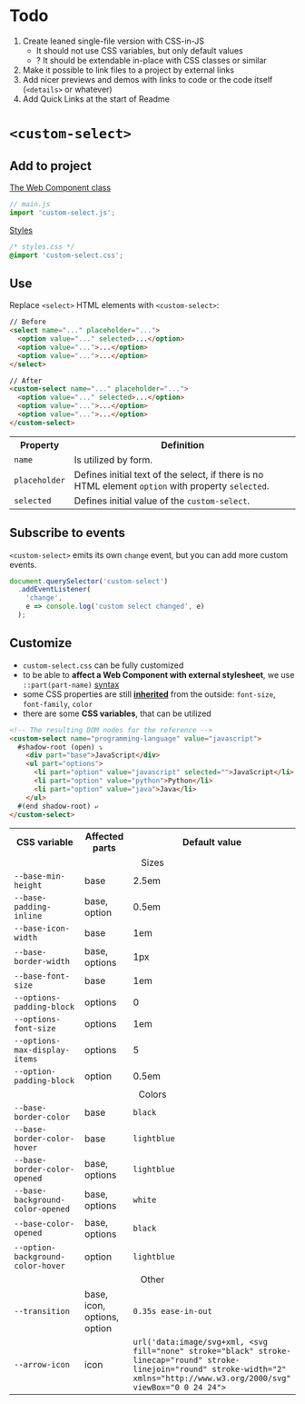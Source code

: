 # Todo

1. Create leaned single-file version with CSS-in-JS 
    - It should not use CSS variables, but only default values
    - ? It should be extendable in-place with CSS classes or similar
1. Make it possible to link files to a project by external links
1. Add nicer previews and demos with links to code or the code itself (<code>&lt;details&gt;</code> or whatever)
1. Add Quick Links at the start of Readme

# <code>&lt;custom-select&gt;</code>

## Add to project

[The Web Component class](/custom-select.js)
```js
// main.js
import 'custom-select.js';
```

[Styles](/custom-select.css)
```css
/* styles.css */
@import 'custom-select.css';
```

## Use

Replace `<select>` HTML elements with `<custom-select>`:
```html
// Before
<select name="..." placeholder="...">
  <option value="..." selected>...</option>
  <option value="...">...</option>
  <option value="...">...</option>
</select>

// After
<custom-select name="..." placeholder="...">
  <option value="..." selected>...</option>
  <option value="...">...</option>
  <option value="...">...</option>
</custom-select>
```

<table>
  <tr>
    <th>
      Property
    </th>
    <th>
      Definition
    </th>
  </tr>
  <tr>
    <td>
      <code>name</code>
    </td>
    <td>
      Is utilized by form.
    </td>
  </tr>
  <tr>
    <td>
      <code>placeholder</code>
    </td>
    <td>
      Defines initial text of the select, if there is no HTML element <code>option</code> with property <code>selected</code>.
    </td>
  </tr>
  <tr>
    <td>
      <code>selected</code>
    </td>
    <td>
      Defines initial value of the <code>custom-select</code>.
    </td>
  </tr>
</table>

## Subscribe to events

<code>&lt;custom-select&gt;</code> emits its own `change` event, but you can add more custom events.

```js
document.querySelector('custom-select')
  .addEventListener(
    'change', 
    e => console.log('custom select changed', e)
  );
```

## Customize

- `custom-select.css` can be fully customized
- to be able to **affect a Web Component with external stylesheet**, we use `::part(part-name)` [syntax](https://webcomponents.guide/learn/components/styling/#parts-styling-a-shadow-tree-from-the-outside)
- some CSS properties are still [**inherited**](https://webcomponents.guide/learn/components/styling/#inheritance) from the outside: `font-size`, `font-family`, `color`
- there are some **CSS variables**, that can be utilized

```html
<!-- The resulting DOM nodes for the reference -->
<custom-select name="programming-language" value="javascript">
  #shadow-root (open) ⤵
    <div part="base">JavaScript</div>
    <ul part="options">
      <li part="option" value="javascript" selected="">JavaScript</li>
      <li part="option" value="python">Python</li>
      <li part="option" value="java">Java</li>
    </ul>
  #(end shadow-root) ⤶
</custom-select>
```

<table>
  <tr>
    <th width="60%">CSS variable</th>
    <th width="20%">Affected parts</th>
    <th width="20%">Default value</th>
  </tr>
  <tr>
    <td colspan="3" align="center">Sizes</td>
  </tr>
  <tr>
    <td><code>--base-min-height</code></td>
    <td>base</td>
    <td>2.5em</td>
  </tr>
  <tr>
    <td><code>--base-padding-inline</code></td>
    <td>base, option</td>
    <td>0.5em</td>
  </tr>
  <tr>
    <td><code>--base-icon-width</code></td>
    <td>base</td>
    <td>1em</td>
  </tr>
  <tr>
    <td><code>--base-border-width</code></td>
    <td>base, options</td>
    <td>1px</td>
  </tr>
  <tr>
    <td><code>--base-font-size</code></td>
    <td>base</td>
    <td>1em</td>
  </tr>
  <tr>
    <td><code>--options-padding-block</code></td>
    <td>options</td>
    <td>0</td>
  </tr>
  <tr>
    <td><code>--options-font-size</code></td>
    <td>options</td>
    <td>1em</td>
  </tr>
  <tr>
    <td><code>--options-max-display-items</code></td>
    <td>options</td>
    <td>5</td>
  </tr>
  <tr>
    <td><code>--option-padding-block</code></td>
    <td>option</td>
    <td>0.5em</td>
  </tr>
  <tr>
    <td colspan="3" align="center">Colors</td>
  </tr>
  <tr>
    <td><code>--base-border-color</code></td>
    <td>base</td>
    <td><code>black</code></td>
  </tr>
  <tr>
    <td><code>--base-border-color-hover</code></td>
    <td>base</td>
    <td><code>lightblue</code></td>
  </tr>
  <tr>
    <td><code>--base-border-color-opened</code></td>
    <td>base, options</td>
    <td><code>lightblue</code></td>
  </tr>
  <tr>
    <td><code>--base-background-color-opened</code></td>
    <td>base, options</td>
    <td><code>white</code></td>
  </tr>
  <tr>
    <td><code>--base-color-opened</code></td>
    <td>base, options</td>
    <td><code>black</code></td>
  </tr>
  <tr>
    <td><code>--option-background-color-hover</code></td>
    <td>option</td>
    <td><code>lightblue</code></td>
  </tr>
  <tr>
    <td colspan="3" align="center">Other</td>
  </tr>
  <tr>
    <td><code>--transition</code></td>
    <td>base, icon, options, option</td>
    <td><code>0.35s ease-in-out</code></td>
  </tr>
  <tr>
    <td><code>--arrow-icon</code></td>
    <td>icon</td>
    <td><code>url('data:image/svg+xml, &lt;svg fill="none" stroke="black" stroke-linecap="round" stroke-linejoin="round" stroke-width="2" xmlns="http://www.w3.org/2000/svg" viewBox="0 0 24 24"><path d="M6 9l6 6 6-6"/></svg&gt;')</code></td>
  </tr>
</table>
